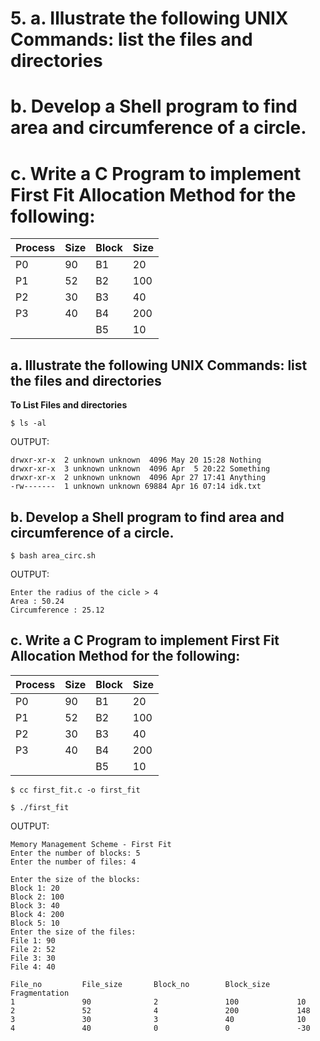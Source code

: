 # 5. a. Illustrate the following UNIX Commands: list the files and directories
# b. Develop a Shell program to find area and circumference of a circle.
# c. Write a C Program to implement First Fit Allocation Method for the following:

| Process | Size | Block | Size |
|---------|------|-------|------|
|  P0     |  90  |  B1   | 20   |
|  P1     |  52  |  B2   | 100  |
|  P2     |  30  |  B3   | 40   |
|  P3     |  40  |  B4   | 200  |
|         |      |  B5   | 10   |

## a. Illustrate the following UNIX Commands: list the files and directories

**To List Files and directories**

`$ ls -al`

OUTPUT:


```
drwxr-xr-x  2 unknown unknown  4096 May 20 15:28 Nothing
drwxr-xr-x  3 unknown unknown  4096 Apr  5 20:22 Something
drwxr-xr-x  2 unknown unknown  4096 Apr 27 17:41 Anything
-rw-------  1 unknown unknown 69884 Apr 16 07:14 idk.txt
```

## b. Develop a Shell program to find area and circumference of a circle.

`$ bash area_circ.sh`

OUTPUT:

```
Enter the radius of the cicle > 4
Area : 50.24
Circumference : 25.12
```

## c. Write a C Program to implement First Fit Allocation Method for the following:

| Process | Size | Block | Size |
|---------|------|-------|------|
|  P0     |  90  |  B1   | 20   |
|  P1     |  52  |  B2   | 100  |
|  P2     |  30  |  B3   | 40   |
|  P3     |  40  |  B4   | 200  |
|         |      |  B5   | 10   |


`$ cc first_fit.c -o first_fit`

`$ ./first_fit`

OUTPUT:

```
Memory Management Scheme - First Fit
Enter the number of blocks: 5
Enter the number of files: 4

Enter the size of the blocks:
Block 1: 20
Block 2: 100
Block 3: 40
Block 4: 200
Block 5: 10
Enter the size of the files:
File 1: 90
File 2: 52
File 3: 30
File 4: 40

File_no         File_size       Block_no        Block_size      Fragmentation
1               90              2               100             10
2               52              4               200             148
3               30              3               40              10
4               40              0               0               -30                                                                                                                                                                 

```

